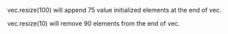 

vec.resize(100) will append 75 value initialized elements at the end of vec.

vec.resize(10) will remove 90 elements from the end of vec.
